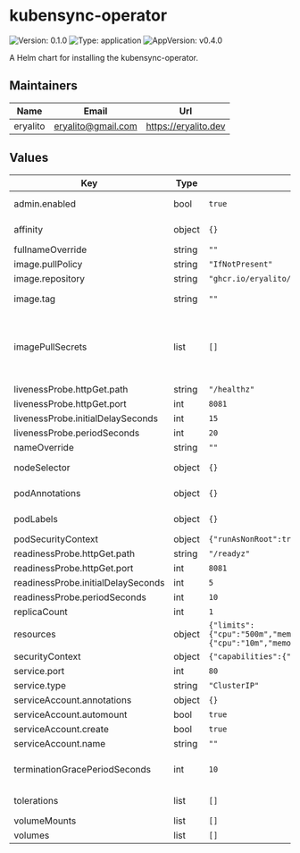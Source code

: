 # kubensync-operator

![Version: 0.1.0](https://img.shields.io/badge/Version-0.1.0-informational?style=flat-square) ![Type: application](https://img.shields.io/badge/Type-application-informational?style=flat-square) ![AppVersion: v0.4.0](https://img.shields.io/badge/AppVersion-v0.4.0-informational?style=flat-square)

A Helm chart for installing the kubensync-operator.

## Maintainers

| Name | Email | Url |
| ---- | ------ | --- |
| eryalito | <eryalito@gmail.com> | <https://eryalito.dev> |

## Values

| Key | Type | Default | Description |
|-----|------|---------|-------------|
| admin.enabled | bool | `true` | This is for setting the operator as cluster admin so it can manage any type of object. |
| affinity | object | `{}` | This is for setting the affinity for the operator. |
| fullnameOverride | string | `""` | This is to override the chart fullname. |
| image.pullPolicy | string | `"IfNotPresent"` | This sets the pull policy for images. |
| image.repository | string | `"ghcr.io/eryalito/kubensync-operator"` | Repository |
| image.tag | string | `""` | Overrides the image tag whose default is the chart appVersion. |
| imagePullSecrets | list | `[]` | This is for the secretes for pulling an image from a private repository more information can be found here: https://kubernetes.io/docs/tasks/configure-pod-container/pull-image-private-registry/ |
| livenessProbe.httpGet.path | string | `"/healthz"` |  |
| livenessProbe.httpGet.port | int | `8081` |  |
| livenessProbe.initialDelaySeconds | int | `15` |  |
| livenessProbe.periodSeconds | int | `20` |  |
| nameOverride | string | `""` | This is to override the chart name. |
| nodeSelector | object | `{}` | This is for setting the nodeSelector for the operator. |
| podAnnotations | object | `{}` | This is for setting Kubernetes Annotations to a Pod. |
| podLabels | object | `{}` | This is for setting Kubernetes Labels to a Pod. |
| podSecurityContext | object | `{"runAsNonRoot":true}` | Security context for the pod. |
| readinessProbe.httpGet.path | string | `"/readyz"` |  |
| readinessProbe.httpGet.port | int | `8081` |  |
| readinessProbe.initialDelaySeconds | int | `5` |  |
| readinessProbe.periodSeconds | int | `10` |  |
| replicaCount | int | `1` | Number of replicas |
| resources | object | `{"limits":{"cpu":"500m","memory":"128Mi"},"requests":{"cpu":"10m","memory":"64Mi"}}` | Resources to request and limit for the operator. |
| securityContext | object | `{"capabilities":{"drop":["ALL"]}}` | Security context for the container. |
| service.port | int | `80` |  |
| service.type | string | `"ClusterIP"` |  |
| serviceAccount.annotations | object | `{}` |  |
| serviceAccount.automount | bool | `true` |  |
| serviceAccount.create | bool | `true` |  |
| serviceAccount.name | string | `""` |  |
| terminationGracePeriodSeconds | int | `10` | This is for setting the terminationGracePeriodSeconds for the operator. |
| tolerations | list | `[]` | This is for setting the tolerations for the operator. |
| volumeMounts | list | `[]` |  |
| volumes | list | `[]` |  |

